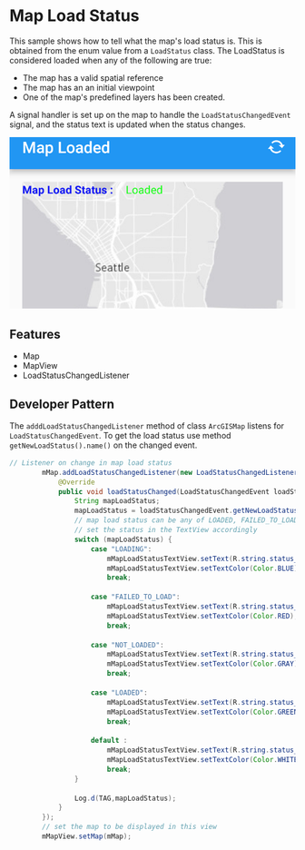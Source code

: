 # Map Load Status
This sample shows how to tell what the map's load status is. This is obtained from the enum value from a ```LoadStatus``` class. The LoadStatus is considered loaded when any of the following are true:
* The map has a valid spatial reference
* The map has an an initial viewpoint
* One of the map's predefined layers has been created.

A signal handler is set up on the map to handle the ```LoadStatusChangedEvent``` signal, and the status text is updated when the status changes.

![Map Loaded](map-loaded.png)

## Features

* Map
* MapView
* LoadStatusChangedListener

## Developer Pattern

The ```adddLoadStatusChangedListener``` method of class ```ArcGISMap``` listens for ```LoadStatusChangedEvent```. To get the load status use method ```getNewLoadStatus().name()``` on the changed event.
```java
// Listener on change in map load status
        mMap.addLoadStatusChangedListener(new LoadStatusChangedListener() {
            @Override
            public void loadStatusChanged(LoadStatusChangedEvent loadStatusChangedEvent) {
                String mapLoadStatus;
                mapLoadStatus = loadStatusChangedEvent.getNewLoadStatus().name();
                // map load status can be any of LOADED, FAILED_TO_LOAD, NOT_LOADED or LOADED
                // set the status in the TextView accordingly
                switch (mapLoadStatus) {
                    case "LOADING":
                        mMapLoadStatusTextView.setText(R.string.status_loading);
                        mMapLoadStatusTextView.setTextColor(Color.BLUE);
                        break;

                    case "FAILED_TO_LOAD":
                        mMapLoadStatusTextView.setText(R.string.status_loadFail);
                        mMapLoadStatusTextView.setTextColor(Color.RED);
                        break;

                    case "NOT_LOADED":
                        mMapLoadStatusTextView.setText(R.string.status_notLoaded);
                        mMapLoadStatusTextView.setTextColor(Color.GRAY);
                        break;

                    case "LOADED":
                        mMapLoadStatusTextView.setText(R.string.status_loaded);
                        mMapLoadStatusTextView.setTextColor(Color.GREEN);
                        break;

                    default :
                        mMapLoadStatusTextView.setText(R.string.status_loadError);
                        mMapLoadStatusTextView.setTextColor(Color.WHITE);
                        break;
                }

                Log.d(TAG,mapLoadStatus);
            }
        });
        // set the map to be displayed in this view
        mMapView.setMap(mMap); 
```
